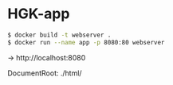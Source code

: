 HGK-app
===

```sh
$ docker build -t webserver .
$ docker run --name app -p 8080:80 webserver
```
→ http://localhost:8080

DocumentRoot: ./html/
